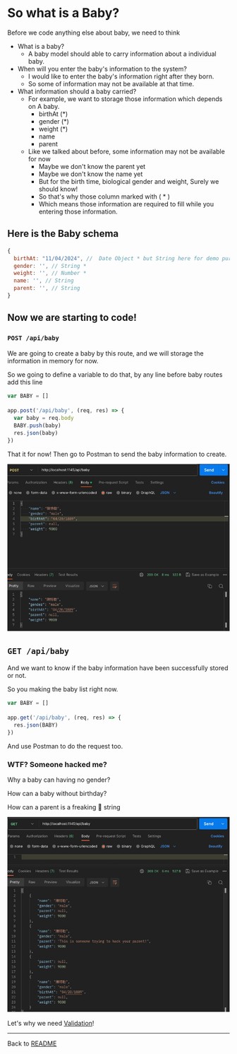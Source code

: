 # So what is a Baby?

Before we code anything else about baby, we need to think 

* What is a baby?
  * A baby model should able to carry information about a individual baby.
* When will you enter the baby's information to the system?
  * I would like to enter the baby's information right after they born.
  * So some of information may not be available at that time.
* What information should a baby carried?
  * For example, we want to storage those information which depends on A baby.
    * birthAt (*)
    * gender (*)
    * weight (*)
    * name
    * parent
  * Like we talked about before, some information may not be available for now
    * Maybe we don't know the parent yet
    * Maybe we don't know the name yet
    * But for the birth time, biological gender and weight, Surely we should know!
    * So that's why those column marked with ( * )
    * Which means those information are required to fill while you entering those information.

## Here is the Baby schema
```javascript
{
  birthAt: "11/04/2024", //  Date Object * but String here for demo purposes
  gender: '', // String *
  weight: '', // Number *
  name: '', // String
  parent: '', // String
}
```

## Now we are starting to code!

### `POST /api/baby`

We are going to create a baby by this route, and we will storage the information in memory for now.

So we going to define a variable to do that, by any line before baby routes add this line

```javascript
var BABY = []

app.post('/api/baby', (req, res) => {
  var baby = req.body 
  BABY.push(baby)
  res.json(baby)
})
```

That it for now! Then go to Postman to send the baby information to create.

![](https://github.com/zackexplosion/Baby-Hospital/blob/main/screenshots/001.jpg?raw=true)

## `GET /api/baby`

And we want to know if the baby information have been successfully stored or not.

So you making the baby list right now.

```javascript
var BABY = []

app.get('/api/baby', (req, res) => {
  res.json(BABY)
})
```

And use Postman to do the request too.

### WTF? Someone hacked me?

Why a baby can having no gender?

How can a baby without birthday?

How can a parent is a freaking 🤪 string


![](https://github.com/zackexplosion/Baby-Hospital/blob/main/screenshots/002.jpg?raw=true)


Let's why we need [Validation](./002_simple_validation.md)!

---

Back to [README](../README.md)



